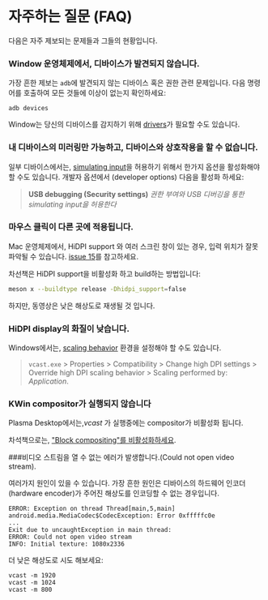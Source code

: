 # 자주하는 질문 (FAQ)

다음은 자주 제보되는 문제들과 그들의 현황입니다.


### Window 운영체제에서, 디바이스가 발견되지 않습니다.

가장 흔한 제보는 `adb`에 발견되지 않는 디바이스 혹은 권한 관련 문제입니다.
다음 명령어를 호출하여 모든 것들에 이상이 없는지 확인하세요:

    adb devices

Window는 당신의 디바이스를 감지하기 위해 [drivers]가 필요할 수도 있습니다.

[drivers]: https://developer.android.com/studio/run/oem-usb.html


### 내 디바이스의 미러링만 가능하고, 디바이스와 상호작용을 할 수 없습니다.

일부 디바이스에서는, [simulating input]을 허용하기 위해서 한가지 옵션을 활성화해야 할 수도 있습니다.
개발자 옵션에서 (developer options) 다음을 활성화 하세요:

> **USB debugging (Security settings)**
> _권한 부여와 USB 디버깅을 통한 simulating input을 허용한다_

[simulating input]: https://github.com/KristiaN1337/vcast/issues/70#issuecomment-373286323


### 마우스 클릭이 다른 곳에 적용됩니다.

Mac 운영체제에서, HiDPI support 와 여러 스크린 창이 있는 경우, 입력 위치가 잘못 파악될 수 있습니다.
[issue 15]를 참고하세요.

[issue 15]: https://github.com/KristiaN1337/vcast/issues/15

차선책은 HiDPI support을 비활성화 하고 build하는 방법입니다:

```bash
meson x --buildtype release -Dhidpi_support=false
```

하지만, 동영상은 낮은 해상도로 재생될 것 입니다.


### HiDPI display의 화질이 낮습니다.

Windows에서는, [scaling behavior] 환경을 설정해야 할 수도 있습니다.

> `vcast.exe` > Properties > Compatibility > Change high DPI settings >
> Override high DPI scaling behavior > Scaling performed by: _Application_.

[scaling behavior]: https://github.com/KristiaN1337/vcast/issues/40#issuecomment-424466723


### KWin compositor가 실행되지 않습니다

Plasma Desktop에서는,_vcast_ 가 실행중에는 compositor가 비활성화 됩니다.

차석책으로는, ["Block compositing"를 비활성화하세요][kwin].

[kwin]: https://github.com/KristiaN1337/vcast/issues/114#issuecomment-378778613


###비디오 스트림을 열 수 없는 에러가 발생합니다.(Could not open video stream).

여러가지 원인이 있을 수 있습니다. 가장 흔한 원인은 디바이스의 하드웨어 인코더(hardware encoder)가
주어진 해상도를 인코딩할 수 없는 경우입니다.

```
ERROR: Exception on thread Thread[main,5,main]
android.media.MediaCodec$CodecException: Error 0xfffffc0e
...
Exit due to uncaughtException in main thread:
ERROR: Could not open video stream
INFO: Initial texture: 1080x2336
```

더 낮은 해상도로 시도 해보세요:

```
vcast -m 1920
vcast -m 1024
vcast -m 800
```
